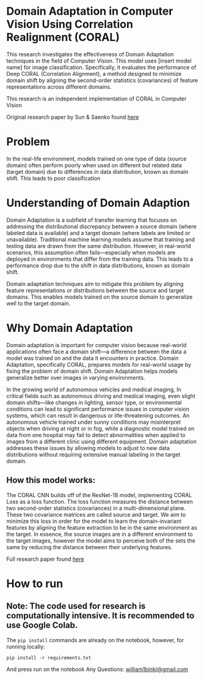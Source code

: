 # Domain Adaptation in Computer Vision Using Correlation Realignment (CORAL)

This research investigates the effectiveness of Domain Adaptation techniques in the field of Computer Vision. This model uses [insert model name] for image classification. Specifically, it evaluates the performance of Deep CORAL (Correlation Alignment), a method designed to minimize domain shift by aligning the second-order statistics (covariances) of feature representations across different domains.

This research is an independent implementation of CORAL in Computer Vision

Original research paper by Sun & Saenko found [here](https://arxiv.org/pdf/1607.01719)

# Problem

In the real-life environment, models trained on one type of data (source domain) often perform poorly when used on different but related data (target domain) due to differences in data distribution, known as domain shift. This leads to poor classification

# Understanding of Domain Adaption

Domain Adaptation is a subfield of transfer learning that focuses on addressing the distributional discrepancy between a source domain (where labeled data is available) and a target domain (where labels are limited or unavailable). Traditional machine learning models assume that training and testing data are drawn from the same distribution. However, in real-world scenarios, this assumption often fails—especially when models are deployed in environments that differ from the training data. This leads to a performance drop due to the shift in data distributions, known as domain shift.

Domain adaptation techniques aim to mitigate this problem by aligning feature representations or distributions between the source and target domains. This enables models trained on the source domain to generalize well to the target domain.

# Why Domain Adaptation
Domain adaptation is important for computer vision because real-world applications often face a domain shift—a difference between the data a model was trained on and the data it encounters in practice. Domain Adaptation, specifically CORAL, prepares models for real-world usage by fixing the problem of domain shift. Domain Adaptation helps models generalize better over images in varying environments.

In the growing world of autonomous vehicles and medical imaging, In critical fields such as autonomous driving and medical imaging, even slight domain shifts—like changes in lighting, sensor type, or environmental conditions can lead to significant performance issues in computer vision systems, which can result in dangerous or life-threatening outcomes. An autonomous vehicle trained under sunny conditions may misinterpret objects when driving at night or in fog, while a diagnostic model trained on data from one hospital may fail to detect abnormalities when applied to images from a different clinic using different equipment. Domain adaptation addresses these issues by allowing models to adjust to new data distributions without requiring extensive manual labeling in the target domain.

## How this model works:

The CORAL CNN builds off of the ResNet-18 model, implementing CORAL Loss as a loss function. The loss function measures the distance between two second-order statistics (covariances) in a multi-dimensional plane. These two covariance matrices are called source and target. We aim to minimize this loss in order for the model to learn the domain-invariant features by aligning the feature extraction to be in the same environment as the target. In essence, the source images are in a different environment to the target images, however the model aims to perceive both of the sets the same by reducing the distance between their underlying features.

Full research paper found [here](https://drive.google.com/file/d/16Gz5mhpFM9PfxREZWrYSjC4fnOsGTwbf/view?usp=sharing)

# How to run
## Note: The code used for research is computationally intensive. It is recommended to use Google Colab.

The ```pip install``` commands are already on the notebook, however, for running locally:

```pip install -r requirements.txt```

And press run on the notebook
Any Questions: william1binki@gmail.com
